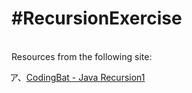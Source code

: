 <h1>#RecursionExercise</h1>
<br>
Resources from the following site: 
<br>
<ul style="list-style-type:katakana">
  <li><a href= "http://codingbat.com/java/Recursion-1">CodingBat - Java Recursion1</a> </li>
</ul>
